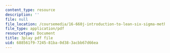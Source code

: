 ```yaml
---
content_type: resource
description: ''
file: null
file_location: /coursemedia/16-660j-introduction-to-lean-six-sigma-methods-january-iap-2012/688561f9724581ba0d383acbb67d66ea_dNvt3SSm9Jc.pdf
file_type: application/pdf
resourcetype: Document
title: 3play pdf file
uid: 688561f9-7245-81ba-0d38-3acbb67d66ea
---
```

